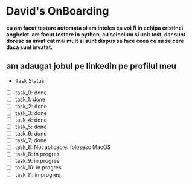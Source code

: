 # David's OnBoarding
**eu am facut testare automata si am inteles ca voi fi in echipa cristinei anghelet.
am facut testare in python, cu selenium si unit test, dar sunt doresc sa invat cat mai mult si sunt dispus sa face ceea ce mi se cere daca sunt invatat.**
## am adaugat jobul pe linkedin pe profilul meu

- Task Status:
- [ ] task_0: done
- [ ] task_1: done
- [ ] task_2: done
- [ ] task_3: done
- [ ] task_4: done
- [ ] task_5: done
- [ ] task_6: done
- [ ] task_7: done
- [ ] task_8: Not aplicable. folosesc MacOS
- [ ] task_8: in progres
- [ ] task_9: in progres
- [ ] task_10: in progres
- [ ] task_11: in progres
